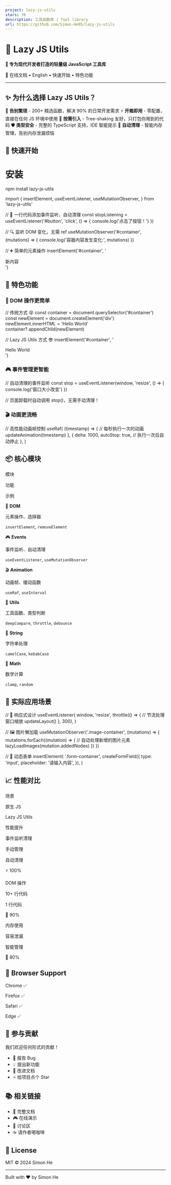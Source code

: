 ```yaml
---
project: lazy-js-utils
stars: 76
description: 工具函数库 | Tool library
url: https://github.com/Simon-He95/lazy-js-utils
---
```


🚀 Lazy JS Utils
================

**🎯 专为现代开发者打造的轻量级 JavaScript 工具库**

📖 在线文档 • English • 快速开始 • 特色功能

* * *

✨ 为什么选择 Lazy JS Utils？
----------------------

🎯 **告别繁琐** - 200+ 精选函数，解决 90% 的日常开发需求 ⚡ **开箱即用** - 零配置，直接在任何 JS 环境中使用 🧩 **按需引入** - Tree-shaking 友好，只打包你用到的代码 🛡️ **类型安全** - 完整的 TypeScript 支持，IDE 智能提示 🔄 **自动清理** - 智能内存管理，告别内存泄漏烦恼

🚀 快速开始
-------

# 安装
npm install lazy-js-utils

import {
  insertElement,
  useEventListener,
  useMutationObserver,
} from 'lazy-js-utils'

// 🎯 一行代码添加事件监听，自动清理
const stopListening \= useEventListener('#button', 'click', () \=> {
  console.log('点击了按钮！')
})

// 🔍 监听 DOM 变化，无需 ref
useMutationObserver('#container', (mutations) \=> {
  console.log('容器内容发生变化:', mutations)
})

// ➕ 简单的元素操作
insertElement('#container', '<div>新内容</div>')

🎯 特色功能
-------

### 🎪 DOM 操作更简单

// 传统方式 😵
const container \= document.querySelector('#container')
const newElement \= document.createElement('div')
newElement.innerHTML \= 'Hello World'
container?.appendChild(newElement)

// Lazy JS Utils 方式 😎
insertElement('#container', '<div>Hello World</div>')

### 🎮 事件管理更智能

// 自动清理的事件监听
const stop \= useEventListener(window, 'resize', () \=> {
  console.log('窗口大小改变')
})

// 页面卸载时自动调用 stop()，无需手动清理！

### 🎬 动画更流畅

// 高性能动画帧控制
useRaf(
  (timestamp) \=> {
    // 每秒执行一次的动画
    updateAnimation(timestamp)
  },
  {
    delta: 1000,
    autoStop: true, // 执行一次后自动停止
  },
)

📦 核心模块
-------

模块

功能

示例

🎯 **DOM**

元素操作、选择器

`insertElement`, `removeElement`

🎮 **Events**

事件监听、自动清理

`useEventListener`, `useMutationObserver`

🎬 **Animation**

动画帧、缓动函数

`useRaf`, `useInterval`

🔧 **Utils**

工具函数、类型判断

`deepCompare`, `throttle`, `debounce`

📝 **String**

字符串处理

`camelCase`, `kebabCase`

🔢 **Math**

数学计算

`clamp`, `random`

🎨 实际应用场景
---------

// 📱 响应式设计
useEventListener(
  window,
  'resize',
  throttle(() \=> {
    // 节流处理窗口缩放
    updateLayout()
  }, 300),
)

// 🖼️ 图片懒加载
useMutationObserver('.image-container', (mutations) \=> {
  mutations.forEach((mutation) \=> {
    // 自动处理新增的图片元素
    lazyLoadImages(mutation.addedNodes)
  })
})

// 🎪 动态表单
insertElement(
  '.form-container',
  createFormField({
    type: 'input',
    placeholder: '请输入内容',
  }),
)

📈 性能对比
-------

场景

原生 JS

Lazy JS Utils

性能提升

事件监听清理

手动管理

自动清理

⚡ 100%

DOM 操作

10+ 行代码

1 行代码

🚀 90%

内存使用

容易泄漏

智能管理

💾 80%

🎯 Browser Support
------------------

Chrome ✅

Firefox ✅

Safari ✅

Edge ✅

🤝 参与贡献
-------

我们欢迎任何形式的贡献！

-   🐛 报告 Bug
-   💡 提出新功能
-   📖 改进文档
-   ⭐ 给项目点个 Star

📚 相关链接
-------

-   📖 完整文档
-   🎮 在线演示
-   💬 讨论区
-   ☕ 请作者喝咖啡

📄 License
----------

MIT © 2024 Simon He

* * *

Built with ❤️ by Simon He
